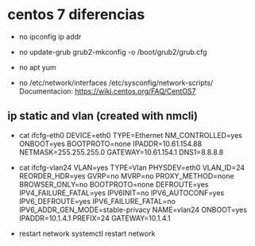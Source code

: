 # centos 7 diferencias

- no ipconfig
ip addr

- no update-grub
grub2-mkconfig -o /boot/grub2/grub.cfg

- no apt
yum

- no /etc/network/interfaces
/etc/sysconfig/network-scripts/
Documentacion: https://wiki.centos.org/FAQ/CentOS7



## ip static and vlan  (created with nmcli)
 
- cat ifcfg-eth0
DEVICE=eth0
TYPE=Ethernet
NM_CONTROLLED=yes
ONBOOT=yes
BOOTPROTO=none
IPADDR=10.61.154.88
NETMASK=255.255.255.0
GATEWAY=10.61.154.1
DNS1=8.8.8.8
 
- cat ifcfg-vlan24
VLAN=yes
TYPE=Vlan
PHYSDEV=eth0
VLAN_ID=24
REORDER_HDR=yes
GVRP=no
MVRP=no
PROXY_METHOD=none
BROWSER_ONLY=no
BOOTPROTO=none
DEFROUTE=yes
IPV4_FAILURE_FATAL=yes
IPV6INIT=no
IPV6_AUTOCONF=yes
IPV6_DEFROUTE=yes
IPV6_FAILURE_FATAL=no
IPV6_ADDR_GEN_MODE=stable-privacy
NAME=vlan24
ONBOOT=yes
IPADDR=10.1.4.1
PREFIX=24
GATEWAY=10.1.4.1


- restart network
systemctl restart network